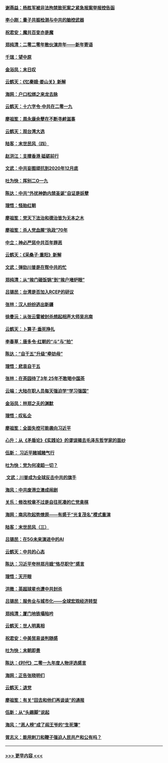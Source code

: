 #### [谢燕益：杨胜军被非法拘禁致死案之紧急报案举报控告函](../pages/nsc993/n11756134.md?t=01010601) 
#### [李小刚：量子共振检测与中共的脑控武器](../pages/nsc993/n11754518.md?t=01010601) 
#### [祝君安：魔共百变亦是魔](../pages/nsc993/n11754469.md?t=01010601) 
#### [郑纯清：二零二零年散伙演弃年——新年寄语](../pages/nsc993/n11754195.md?t=01010601) 
#### [千瑞：望中原](../pages/nsc993/n11754159.md?t=01010601) 
#### [金浴凤：末日叹](../pages/nsc993/n11752359.md?t=01010601) 
#### [云鹤天：《忆秦娥‧娄山关》新解](../pages/nsc993/n11752348.md?t=01010601) 
#### [海网：户口松绑之来龙去脉](../pages/nsc993/n11752328.md?t=01010601) 
#### [云鹤天：十六字令‧中共在二零一九](../pages/nsc993/n11752305.md?t=01010601) 
#### [廖祖笙：周永康余孽在不断寻衅滋事](../pages/nsc993/n11751013.md?t=01010601) 
#### [云鹤天：观台湾大选](../pages/nsc993/n11751007.md?t=01010601) 
#### [陆客：末世民风（四）](../pages/nsc993/n11749203.md?t=01010601) 
#### [赵洪江：支撑香港 砥砺前行](../pages/nsc993/n11748482.md?t=01010601) 
#### [文武：中共妄图顽抗到2020年12月底](../pages/nsc993/n11748446.md?t=01010601) 
#### [吐为快：挥别二O一九](../pages/nsc993/n11748411.md?t=01010601) 
#### [陈达：中共“外扰神韵内禁圣诞”自证是妖孽](../pages/nsc993/n11748226.md?t=01010601) 
#### [理悟：怪胎红朝](../pages/nsc993/n11748206.md?t=01010601) 
#### [廖祖笙：党天下法治和德治皆为无本之木](../pages/nsc993/n11748135.md?t=01010601) 
#### [廖祖笙：杀人党血腥“执政”70年](../pages/nsc993/n11745144.md?t=01010601) 
#### [中立：神必严惩中共百年罪恶](../pages/nsc993/n11744970.md?t=01010601) 
#### [云鹤天：《采桑子‧重阳》新解](../pages/nsc993/n11744948.md?t=01010601) 
#### [文武：弹劾川普是在帮中共的忙](../pages/nsc993/n11744758.md?t=01010601) 
#### [郑纯清：从“挨门砸饭锅”到“挨户堵炉眼”](../pages/nsc993/n11744745.md?t=01010601) 
#### [吕锡民：台湾是否加入RCEP的研议](../pages/nsc993/n11744701.md?t=01010601) 
#### [张林：汉人纷纷逃出新疆](../pages/nsc993/n11743530.md?t=01010601) 
#### [徐曼沅：从张云雷被封杀想起相声大师吴兆南](../pages/nsc993/n11741816.md?t=01010601) 
#### [云鹤天：卜算子‧垂死挣扎](../pages/nsc993/n11739956.md?t=01010601) 
#### [李春草：唐多令‧红朝的“斗”与“拍”](../pages/nsc993/n11739830.md?t=01010601) 
#### [陈达：“自干五”升级“牵妨母”](../pages/nsc993/n11739724.md?t=01010601) 
#### [理悟：悲哀自干五](../pages/nsc993/n11739547.md?t=01010601) 
#### [张林：在茶园待了3年 25年不敢喝中国茶](../pages/nsc993/n11739240.md?t=01010601) 
#### [云端：大陆在职人员每天强迫学“学习强国”](../pages/nsc993/n11738735.md?t=01010601) 
#### [金浴凤：林郑之夫的渊默](../pages/nsc993/n11737735.md?t=01010601) 
#### [理悟：叹私企](../pages/nsc993/n11737715.md?t=01010601) 
#### [廖祖笙：全面失控可能袭向习近平](../pages/nsc993/n11737704.md?t=01010601) 
#### [心升：从《矛盾论》《实践论》的谬误揭去毛泽东哲学家的面纱](../pages/nsc993/n11736962.md?t=01010601) 
#### [伍新： 习近平赌城赌气行](../pages/nsc993/n11736929.md?t=01010601) 
#### [吐为快：党为何凌蹈一切？](../pages/nsc993/n11736915.md?t=01010601) 
#### [ 文武：川普成为全球反击中共的旗手](../pages/nsc993/n11736882.md?t=01010601) 
#### [海风：中共废港立澳成闹剧](../pages/nsc993/n11735857.md?t=01010601) 
#### [关乐：修改校章不过是自往死凑的亡党臭棋](../pages/nsc993/n11735097.md?t=01010601) 
#### [海网：南风吹起势燎原——有感于“光复茂名”模式重演](../pages/nsc993/n11732308.md?t=01010601) 
#### [陆客：末世民风（三）](../pages/nsc993/n11732211.md?t=01010601) 
#### [吕锡民：在5G未来演进中的AI](../pages/nsc993/n11730010.md?t=01010601) 
#### [云鹤天：中共的心态](../pages/nsc993/n11729906.md?t=01010601) 
#### [陈达：习近平夸林郑月娥“恪尽职守”感言](../pages/nsc993/n11729881.md?t=01010601) 
#### [理悟：天开眼](../pages/nsc993/n11729699.md?t=01010601) 
#### [洪微：英超球星也遭中共封杀](../pages/nsc993/n11727243.md?t=01010601) 
#### [吕锡民：服务业与城市化——全球宏观经济转型](../pages/nsc993/n11725845.md?t=01010601) 
#### [郑纯清：厦门地铁塌陷吟](../pages/nsc993/n11725813.md?t=01010601) 
#### [云鹤天：世人明真相](../pages/nsc993/n11725621.md?t=01010601) 
#### [祝君安：中美贸易谈判随感](../pages/nsc993/n11725609.md?t=01010601) 
#### [吐为快：末朝即景](../pages/nsc993/n11723365.md?t=01010601) 
#### [陈达：《时代》二零一九年度人物评选感言](../pages/nsc993/n11723337.md?t=01010601) 
#### [海网：正告张晓明们](../pages/nsc993/n11723228.md?t=01010601) 
#### [云鹤天：退党](../pages/nsc993/n11723056.md?t=01010601) 
#### [廖祖笙：有关“回去和他们再谈谈”的通报](../pages/nsc993/n11722442.md?t=01010601) 
#### [伍新：从“头踢脚”说起](../pages/nsc993/n11722429.md?t=01010601) 
#### [海风：“恶人榜”成了阎王爷的“生死簿”](../pages/nsc993/n11722272.md?t=01010601) 
#### [胥志义：能用剌刀和鞭子强迫人民共产和公有吗？](../pages/nsc993/n11720569.md?t=01010601) 

----
#### [ >>> 更早内容 <<< ](../indexes/nsc993-earlier.md)
